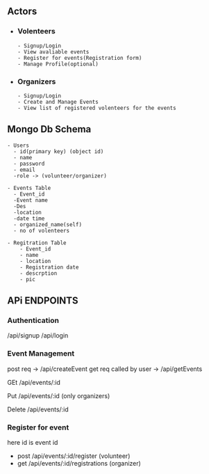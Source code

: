 ## Actors
- ### Volenteers
      - Signup/Login
      - View avaliable events
      - Register for events(Registration form) 
      - Manage Profile(optional)

- ### Organizers
      - Signup/Login
      - Create and Manage Events
      - View list of registered volenteers for the events



## Mongo Db Schema
    - Users
      - id(primary key) (object id)
      - name
      - password
      - email
      -role -> (volunteer/organizer)

    - Events Table
      - Event_id
      -Event name
      -Des
      -location
      -date time
      - organized_name(self)
      - no of volenteers

    - Regitration Table
        - Event_id
        - name
        - location
        - Registration date
        - descrption
        - pic
        

## APi ENDPOINTS

### Authentication
/api/signup
/api/login

### Event Management
post req -> /api/createEvent
get req called by user  -> /api/getEvents

GEt /api/events/:id

Put /api/events/:id (only organizers)

Delete /api/events/:id 

### Register for event 

here id is event id

- post /api/events/:id/register (volunteer)
- get /api/events/:id/registrations (organizer)
